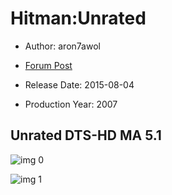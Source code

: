 # Hitman:Unrated

* Author: aron7awol

* [Forum Post](https://www.avsforum.com/threads/bass-eq-for-filtered-movies.2995212/post-57287982)

* Release Date: 2015-08-04
* Production Year: 2007

## Unrated DTS-HD MA 5.1

![img 0](https://i.imgur.com/bWrC2Au.jpg)

![img 1](https://i.imgur.com/sFr60EW.jpg)

